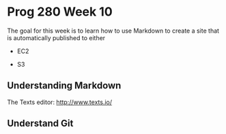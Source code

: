 Prog 280 Week 10
================

The goal for this week is to learn how to use Markdown to create a site that is
automatically published to either



-   EC2

-   S3



Understanding Markdown
----------------------

The Texts editor: <http://www.texts.io/>



Understand Git
--------------



